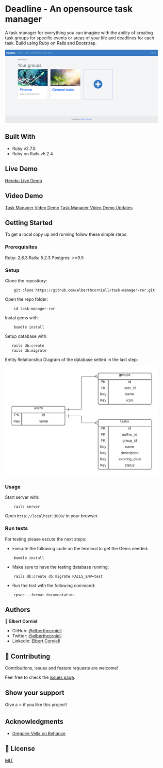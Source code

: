 # Deadline - An opensource task manager
A task manager for everything you can imagine with the ability of creating task groups for specific events or areas of your life and deadlines for each task. Build using Ruby on Rails and Bootstrap.

![Desdline tasks manager](./.github/capture.png) <br>

## Built With 

- Ruby v2.7.0
- Ruby on Rails v5.2.4

## Live Demo

[Heroku Live Demo](https://quiet-falls-29973.herokuapp.com/)

## Video Demo

[Task Manager Video Demo](https://www.loom.com/share/c5db354ab7bb4777a0fdbd6f3c09088d)
[Task Manager Video Demo Updates](https://www.loom.com/share/bc7a8f6bfe1d4b209b73dfd3947beef5)

## Getting Started

To get a local copy up and running follow these simple steps:

### Prerequisites

Ruby: 2.6.3
Rails: 5.2.3
Postgres: >=9.5

### Setup

Clone the repository:

```
    git clone https://github.com/elberthcorniell/task-manager-ror.git
```

Open the repo folder:

```
    cd task-manager-ror
```

Instal gems with:

```
    bundle install
```

Setup database with:

```
   rails db:create
   rails db:migrate
```

Entity Relationship Diagram of the database setted in the last step:

![Tasks manager ERD](./.github/ERD.png) 

### Usage

Start server with:

```
    rails server
```

Open `http://localhost:3000/` in your browser.

### Run tests

For testing please escute the next steps:

- Execute the following code on the terminal to get the Gems needed:

```
    bundle install
```

- Make sure to have the testing database running:

```
    rails db:create db:migrate RAILS_ENV=test
```

- Run the test with the following command:

```
    rpsec --format documentation
```

## Authors

👤 **Elbert Corniel**

- GitHub: [@elberthcorniell](https://github.com/elberthcorniell)
- Twitter: [@elberthcorniell](https://twitter.com/elberthcorniell)
- LinkedIn: [Elbert Corniell](https://www.linkedin.com/in/elberthcorniell)

## 🤝 Contributing

Contributions, issues and feature requests are welcome!

Feel free to check the [issues page](issues/).

## Show your support

Give a ⭐️ if you like this project!

## Acknowledgments

- [Gregoire Vella on Behance](https://www.behance.net/gallery/19759151/Snapscan-iOs-design-and-branding)

## 📝 License

[MIT](./LICENSE)

